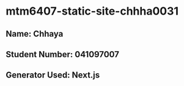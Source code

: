 # mtm6407-static-site-chhha0031

## Name: Chhaya
## Student Number: 041097007
## Generator Used: Next.js